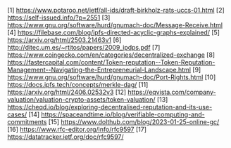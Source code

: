 [1] https://www.potaroo.net/ietf/all-ids/draft-birkholz-rats-uccs-01.html
[2] https://self-issued.info/?p=2551
[3] https://www.gnu.org/software/hurd/gnumach-doc/Message-Receive.html
[4] https://filebase.com/blog/ipfs-directed-acyclic-graphs-explained/
[5] https://arxiv.org/html/2503.21463v1
[6] http://ditec.um.es/~rtitos/papers/2009_ipdps.pdf
[7] https://www.coingecko.com/en/categories/decentralized-exchange
[8] https://fastercapital.com/content/Token-reputation--Token-Reputation-Management--Navigating-the-Entrepreneurial-Landscape.html
[9] https://www.gnu.org/software/hurd/gnumach-doc/Port-Rights.html
[10] https://docs.ipfs.tech/concepts/merkle-dag/
[11] https://arxiv.org/html/2406.02532v3
[12] https://eqvista.com/company-valuation/valuation-crypto-assets/token-valuation/
[13] https://cheqd.io/blog/exploring-decentralised-reputation-and-its-use-cases/
[14] https://spaceandtime.io/blog/verifiable-computing-and-commitments
[15] https://www.dolthub.com/blog/2023-01-25-online-gc/
[16] https://www.rfc-editor.org/info/rfc9597
[17] https://datatracker.ietf.org/doc/rfc9597/
